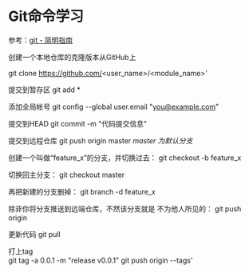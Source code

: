 Git命令学习
====
参考：[git - 简明指南](http://rogerdudler.github.io/git-guide/index.zh.html)

创建一个本地仓库的克隆版本从GitHub上

git clone https://github.com/<user_name>/<module_name>'


提交到暂存区
    git add *

添加全局帐号
    git config --global user.email "you@example.com"

提交到HEAD
    git commit -m "代码提交信息"

提交到远程仓库
    git push origin master
_master 为默认分支_

创建一个叫做“feature_x”的分支，并切换过去：
    git checkout -b feature_x

切换回主分支：
    git checkout master

再把新建的分支删掉：
    git branch -d feature_x

除非你将分支推送到远端仓库，不然该分支就是 不为他人所见的：
    git push origin <branch>

更新代码
    git pull

打上tag\
git tag -a 0.0.1 -m "release v0.0.1"
git push origin --tags'
